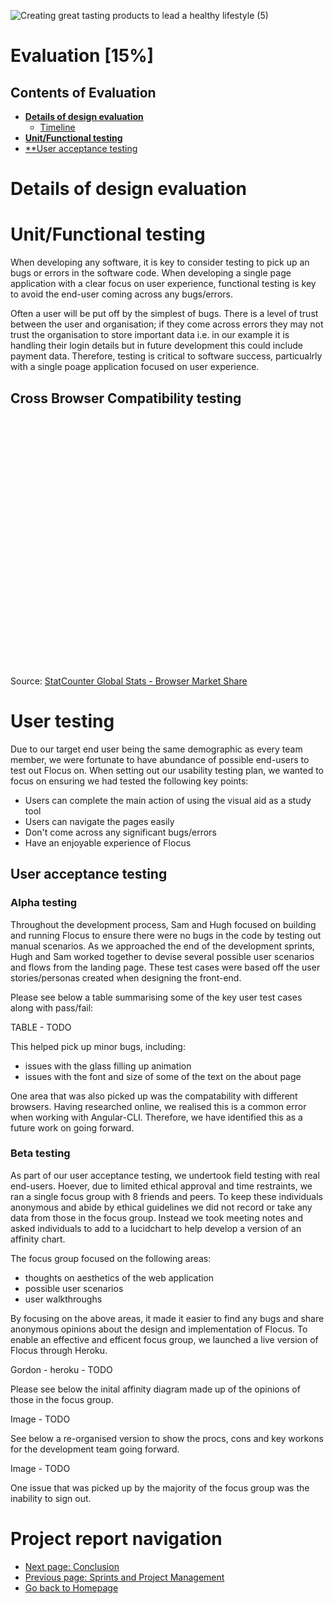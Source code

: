 ![Creating great tasting products to lead a healthy lifestyle (5)](https://user-images.githubusercontent.com/69913789/115699970-1f298480-a35e-11eb-9b02-e05db4e47209.gif)

# Evaluation [15%]

## Contents of Evaluation

- [**Details of design evaluation**](#Details-of-design-evaluation)
    - [Timeline](#Timeline)
- [**Unit/Functional testing**](#Unit/Functional-testing)
- [**User acceptance testing](#User-acceptance-testing)

# Details of design evaluation 



# Unit/Functional testing

When developing any software, it is key to consider testing to pick up an bugs or errors in the software code. When developing a single page application with a clear focus on user experience, functional testing is key to avoid the end-user coming across any bugs/errors. 

Often a user will be put off by the simplest of bugs. There is a level of trust between the user and organisation; if they come across errors they may not trust the organisation to store important data i.e. in our example it is handling their login details but in future development this could include payment data. Therefore, testing is critical to software success, particualrly with a single poage application focused on user experience. 

## Cross Browser Compatibility testing

<div id="all-browser-ww-monthly-202004-202104" width="600" height="400" style="width:600px; height: 400px;"></div><p>Source: <a href="https://gs.statcounter.com/browser-market-share">StatCounter Global Stats - Browser Market Share</a></p><script type="text/javascript" src="https://www.statcounter.com/js/fusioncharts.js"></script><script type="text/javascript" src="https://gs.statcounter.com/chart.php?all-browser-ww-monthly-202004-202104&chartWidth=600"></script>

# User testing

Due to our target end user being the same demographic as every team member, we were fortunate to have abundance of possible end-users to test out Flocus on. When setting out our usability testing plan, we wanted to focus on ensuring we had tested the following key points:

- Users can complete the main action of using the visual aid as a study tool
- Users can navigate the pages easily 
- Don't come across any significant bugs/errors
- Have an enjoyable experience of Flocus

## User acceptance testing

### Alpha testing

Throughout the development process, Sam and Hugh focused on building and running Flocus to ensure there were no bugs in the code by testing out manual scenarios. As we approached the end of the development sprints, Hugh and Sam worked together to devise several possible user scenarios and flows from the landing page. These test cases were based off the user stories/personas created when designing the front-end. 

Please see below a table summarising some of the key user test cases along with pass/fail:

TABLE - TODO

This helped pick up minor bugs, including:
- issues with the glass filling up animation
- issues with the font and size of some of the text on the about page

One area that was also picked up was the compatability with different browsers. Having researched online, we realised this is a common error when working with Angular-CLI. Therefore, we have identified this as a future work on going forward. 

### Beta testing

As part of our user acceptance testing, we undertook field testing with real end-users. Hoever, due to limited ethical approval and time restraints, we ran a single focus group with 8 friends and peers. To keep these individuals anonymous and abide by ethical guidelines we did not record or take any data from those in the focus group. Instead we took meeting notes and asked individuals to add to a lucidchart to help develop a version of an affinity chart.

The focus group focused on the following areas:
- thoughts on aesthetics of the web application
- possible user scenarios
- user walkthroughs

By focusing on the above areas, it made it easier to find any bugs and share anonymous opinions about the design and implementation of Flocus. To enable an effective and efficent focus group, we launched a live version of Flocus through Heroku. 

Gordon - heroku - TODO

Please see below the inital affinity diagram made up of the opinions of those in the focus group.

Image - TODO

See below a re-organised version to show the procs, cons and key workons for the development team going forward.

Image - TODO

One issue that was picked up by the majority of the focus group was the inability to sign out. 


# Project report navigation

- [Next page: Conclusion](https://github.com/STF1998/Desk20/blob/main/report/conclusion.md)
- [Previous page: Sprints and Project Management](https://github.com/STF1998/Desk20/blob/main/report/sprints%26ProjectManagement.md)
- [Go back to Homepage](https://github.com/STF1998/Desk20)